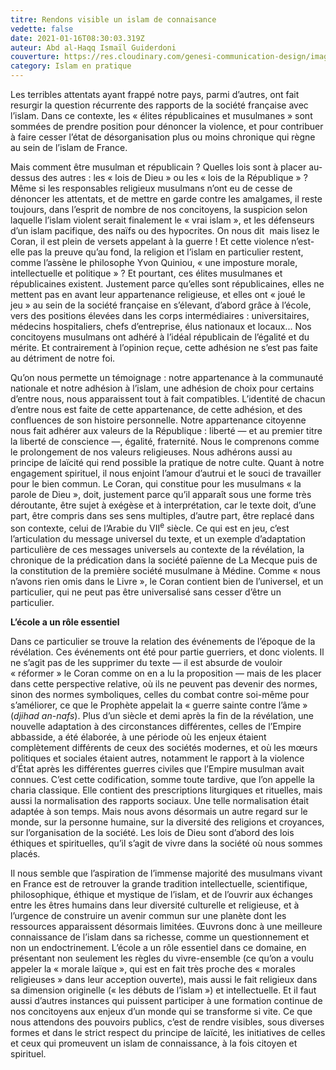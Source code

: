 ```yaml
---
titre: Rendons visible un islam de connaisance
vedette: false
date: 2021-01-16T08:30:03.319Z
auteur: Abd al-Haqq Ismaïl Guiderdoni
couverture: https://res.cloudinary.com/genesi-communication-design/image/upload/v1619815386/ihei/DSC04203_uhttpe.jpg
category: Islam en pratique
---
```

Les terribles attentats ayant frappé notre pays, parmi d’autres, ont fait resurgir la question récurrente des rapports de la société française avec l’islam. Dans ce contexte, les «&nbsp;élites républicaines et musulmanes&nbsp;» sont sommées de prendre position pour dénoncer la violence, et pour contribuer à faire cesser l’état de désorganisation plus ou moins chronique qui règne au sein de l’islam de France.

Mais comment être musulman et républicain&nbsp;? Quelles lois sont à placer au-dessus des autres&nbsp;: les «&nbsp;lois de Dieu&nbsp;» ou les «&nbsp;lois de la République&nbsp;»&nbsp;? Même si les responsables religieux musulmans n’ont eu de cesse de dénoncer les attentats, et de mettre en garde contre les amalgames, il reste toujours, dans l’esprit de nombre de nos concitoyens, la suspicion selon laquelle l’islam violent serait finalement le « vrai islam », et les défenseurs d’un islam pacifique, des naïfs ou des hypocrites. On nous dit&nbsp; mais lisez le Coran, il est plein de versets appelant à la guerre&nbsp;! Et cette violence n’est-elle pas la preuve qu’au fond, la religion et l’islam en particulier restent, comme l’assène le philosophe Yvon Quiniou, «&nbsp;une imposture morale, intellectuelle et politique&nbsp;»&nbsp;?
Et pourtant, ces élites musulmanes et républicaines existent. Justement parce qu’elles sont républicaines, elles ne mettent pas en avant leur appartenance religieuse, et elles ont «&nbsp;joué le jeu&nbsp;» au sein de la société française en s’élevant, d’abord grâce à l’école, vers des positions élevées dans les corps intermédiaires&nbsp;: universitaires, médecins hospitaliers, chefs d’entreprise, élus nationaux et locaux... Nos concitoyens musulmans ont adhéré à l’idéal républicain de l’égalité et du mérite. Et contrairement à l’opinion reçue, cette adhésion ne s’est pas faite au détriment de notre foi.

Qu’on nous permette un témoignage&nbsp;: notre appartenance à la communauté nationale et notre adhésion à l’islam, une adhésion de choix pour certains d’entre nous, nous apparaissent tout à fait compatibles. L’identité de chacun d’entre nous est faite de cette appartenance, de cette adhésion, et des confluences de son histoire personnelle. Notre appartenance citoyenne nous fait adhérer aux valeurs de la République&nbsp;: liberté —&nbsp;et au premier titre la liberté de conscience&nbsp;—, égalité, fraternité. Nous le comprenons comme le prolongement de nos valeurs religieuses. Nous adhérons aussi au principe de laïcité qui rend possible la pratique de notre culte. Quant à notre engagement spirituel, il nous enjoint l’amour d’autrui et le souci de travailler pour le bien commun. Le Coran, qui constitue pour les musulmans «&nbsp;la parole de Dieu&nbsp;», doit, justement parce qu’il apparaît sous une forme très déroutante, être sujet à exégèse et à interprétation, car le texte doit, d’une part, être compris dans ses sens multiples, d’autre part, être replacé dans son contexte, celui de l’Arabie du VII<sup>e</sup> siècle. Ce qui est en jeu, c’est l’articulation du message universel du texte, et un exemple d’adaptation particulière de ces messages universels au contexte de la révélation, la chronique de la prédication dans la société païenne de La Mecque puis de la constitution de la première société musulmane à Médine. Comme «&nbsp;nous n’avons rien omis dans le Livre&nbsp;», le Coran contient bien de l’universel, et un particulier, qui ne peut pas être universalisé sans cesser d’être un particulier.

**L’école a un r&ocirc;le essentiel**

Dans ce particulier se trouve la relation des événements de l’époque de la révélation. Ces événements ont été pour partie guerriers, et donc violents. Il ne s’agit pas de les supprimer du texte —&nbsp;il est absurde de vouloir «&nbsp;réformer&nbsp;» le Coran comme on en a lu la proposition&nbsp;— mais de les placer dans cette perspective relative, où ils ne peuvent pas devenir des normes, sinon des normes symboliques, celles du combat contre soi-même pour s’améliorer, ce que le Prophète appelait la «&nbsp;guerre sainte contre l’âme&nbsp;» (*djihad an-nafs*). Plus d’un siècle et demi après la fin de la révélation, une nouvelle adaptation à des circonstances différentes, celles de l’Empire abbasside, a été élaborée, à une période où les enjeux étaient complètement différents de ceux des sociétés modernes, et où les m&oelig;urs politiques et sociales étaient autres, notamment le rapport à la violence d’État après les différentes guerres civiles que l’Empire musulman avait connues. C’est cette codification, somme toute tardive, que l’on appelle la charia classique. Elle contient des prescriptions liturgiques et rituelles, mais aussi la normalisation des rapports sociaux. Une telle normalisation était adaptée à son temps. Mais nous avons désormais un autre regard sur le monde, sur la personne humaine, sur la diversité des religions et croyances, sur l’organisation de la société. Les lois de Dieu sont d’abord des lois éthiques et spirituelles, qu’il s’agit de vivre dans la société où nous sommes placés.

Il nous semble que l’aspiration de l’immense majorité des musulmans vivant en France est de retrouver la grande tradition intellectuelle, scientifique, philosophique, éthique et mystique de l’islam, et de l’ouvrir aux échanges entre les êtres humains dans leur diversité culturelle et religieuse, et à l’urgence de construire un avenir commun sur une planète dont les ressources apparaissent désormais limitées. &OElig;uvrons donc à une meilleure connaissance de l’islam dans sa richesse, comme un questionnement et non un endoctrinement. L’école a un rôle essentiel dans ce domaine, en présentant non seulement les règles du vivre-ensemble (ce qu’on a voulu appeler la «&nbsp;morale laïque&nbsp;», qui est en fait très proche des «&nbsp;morales religieuses&nbsp;» dans leur acception ouverte), mais aussi le fait religieux dans sa dimension originelle («&nbsp;les débuts de l’islam&nbsp;») et intellectuelle. Et il faut aussi d’autres instances qui puissent participer à une formation continue de nos concitoyens aux enjeux d’un monde qui se transforme si vite. Ce que nous attendons des pouvoirs publics, c’est de rendre visibles, sous diverses formes et dans le strict respect du principe de laïcité, les initiatives de celles et ceux qui promeuvent un islam de connaissance, à la fois citoyen et spirituel.